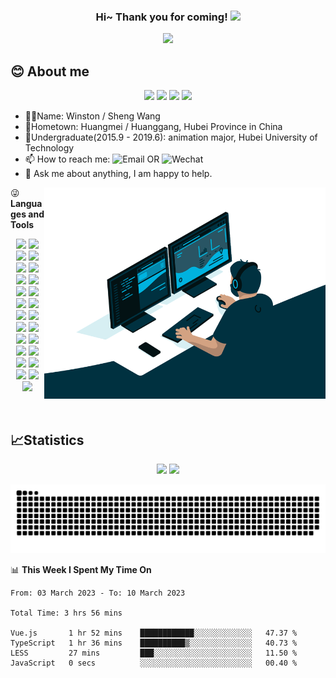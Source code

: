 <!--
Here are some ideas to get you started:

- 🔭 I’m currently working on ...
- 🌱 I’m currently learning ...
- 👯 I’m looking to collaborate on ...
- 🤔 I’m looking for help with ...
- 💬 Ask me about ...
- 📫 How to reach me: ...
- 😄 Pronouns: ...
- ⚡ Fun fact: ...
-->

<h3 align="center">
    Hi~ Thank you for coming!
    <img src="https://media.giphy.com/media/hvRJCLFzcasrR4ia7z/giphy.gif" width="30">
</h3>

<p align="center">   
    <img src="https://github-readme-streak-stats.herokuapp.com/?user=WinstonYa&theme=onedark" />
</p>

## 😊 About me
<p align="center">
    <img src="https://img.shields.io/badge/gender-%F0%9F%A4%B5 gentleman-critical">
    <img src="https://img.shields.io/badge/dynamic/json?color=24292e&label=GitHub&query=%24.data.totalSubs&suffix=%20%20%20followers&url=https%3A%2F%2Fapi.spencerwoo.com%2Fsubstats%2F%3Fsource%3Dgithub%26queryKey%3DWinstonYa" >
    <img src="https://img.shields.io/static/v1?label=wechat&message=WinstonYar&color=7BB32E&logo=wechat">
    <img src="https://visitor-badge.glitch.me/badge?page_id=WinstonYa.WinstonYa">
</p>

- 👨‍💻Name: Winston / Sheng Wang
- 🏡Hometown: Huangmei / Huanggang, Hubei Province in China
- 🏫Undergraduate(2015.9 - 2019.6): animation major, Hubei University of Technology
- 📫 How to reach me: ![Email](https://img.shields.io/badge/-2215444192@qq.com-blue?logo=gMail&logoColor=white) OR ![Wechat](https://img.shields.io/badge/-WinstonYar-1?logo=wechat&logoColor=white)
- 💬 Ask me about anything, I am happy to help.

<img align="right" alt="GIF" width="450" src="./code.gif"/>  

😜 **Languages and Tools**

<!-- 敲代码的图片 -->
<p align="center">
    <img src="https://img.shields.io/badge/node.js%20-%2343853D.svg?&logo=node.js&logoColor=white&style=for-the-badge"/>
    <img src="https://img.shields.io/badge/javascript%20-%23323330.svg?&logo=javascript&logoColor=%23F7DF1E&logoColor=white&style=for-the-badge"/>
    <img src="https://img.shields.io/badge/typescript%20-%23007ACC.svg?&logo=typescript&logoColor=white&style=for-the-badge"/>
    <img src="https://img.shields.io/badge/html5%20-%23E34F26.svg?&logo=html5&logoColor=white&style=for-the-badge"/>
    <img src="https://img.shields.io/badge/css3%20-%231572B6.svg?&logo=css3&logoColor=white&style=for-the-badge"/>
    <img src="https://img.shields.io/badge/vuejs%20-%2335495e.svg?&logo=vue.js&logoColor=%234FC08D&logoColor=white&style=for-the-badge"/>
    <img src="https://img.shields.io/badge/react%20-%2320232a.svg?&logo=react&logoColor=%2361DAFB&logoColor=white&style=for-the-badge"/>
    <img src="https://img.shields.io/badge/markdown-%23000000.svg?&logo=markdown&logoColor=white&style=for-the-badge"/>
    <img src="https://img.shields.io/badge/tailwindcss%20-%2338B2AC.svg?&logo=tailwind-css&logoColor=white&style=for-the-badge"/>
    <img src="https://img.shields.io/badge/SASS%20-hotpink.svg?&logo=SASS&logoColor=white&style=for-the-badge"/>
    <img src="https://img.shields.io/badge/less-2B4C80?&logo=less&logoColor=white&style=for-the-badge" />
    <img src="https://img.shields.io/badge/Nuxt-002E3B?style=for-the-badge&logo=nuxtdotjs&logoColor=#00DC82"/>
    <img src="https://img.shields.io/badge/webpack-%238DD6F9.svg?style=for-the-badge&logo=webpack&logoColor=black" />
    <img src="https://img.shields.io/badge/ESLint-4B3263?&logo=eslint&logoColor=white&style=for-the-badge" />
    <img src="https://img.shields.io/badge/express.js%20-%23404d59.svg?&logo=express&logoColor=white&style=for-the-badge"/>
    <img src="https://img.shields.io/badge/nestjs%20-%23E0234E.svg?&logo=nestjs&logoColor=white&style=for-the-badge" />
    <img src="https://img.shields.io/badge/git%20-%23F05033.svg?&logo=git&logoColor=white&style=for-the-badge"/>
    <img src="https://img.shields.io/badge/gitlab%20-%23181717.svg?&logo=gitlab&logoColor=white&style=for-the-badge"/>
    <img src="https://img.shields.io/badge/github%20-%23121011.svg?&logo=github&logoColor=white&style=for-the-badge"/>
    <img src="https://img.shields.io/badge/mysql-blue.svg?&logo=mysql&logoColor=white&style=for-the-badge"/> 
    <img src="https://img.shields.io/badge/yarn-%232C8EBB.svg?&logo=yarn&logoColor=white&style=for-the-badge" />
    <img src="https://img.shields.io/badge/NPM-%23000000.svg?&logo=npm&logoColor=white&style=for-the-badge" />
    <img src="https://img.shields.io/badge/mac%20os-000000?&logo=macos&logoColor=F0F0F0&logoColor=white&style=for-the-badge" />
    <img src="https://img.shields.io/badge/Windows-0078D6?&logo=windows&logoColor=white&style=for-the-badge" />
    <img src="https://img.shields.io/badge/Visual%20Studio%20Code-0078d7.svg?&logo=visual-studio-code&logoColor=white&style=for-the-badge" />
</p>

<br/>

## 📈Statistics

<p align="center">
<img height="200" src="https://github-readme-stats.vercel.app/api?username=WinstonYa&show_icons=true&theme=vue-dark&count_private=true" />

<img height="200" src="https://github-readme-stats.vercel.app/api/top-langs/?username=WinstonYa&layout=compact&langs_count=8&theme=calm&layout=compact&hide=ejs,blade,html,css" />
</p>


<!-- 代码贡献月份统计 -->
<p align="center">
<!-- 贪吃蛇代码贡献图 -->
    <img src="https://raw.githubusercontent.com/WinstonYa/WinstonYa/main/assets/github-contribution-grid-snake.svg" />
</p>


<!-- waka readme - https://github.com/athul/waka-readme -->
📊 **This Week I Spent My Time On**

<!--START_SECTION:waka-->

```text
From: 03 March 2023 - To: 10 March 2023

Total Time: 3 hrs 56 mins

Vue.js       1 hr 52 mins    ████████████░░░░░░░░░░░░░   47.37 %
TypeScript   1 hr 36 mins    ██████████▒░░░░░░░░░░░░░░   40.73 %
LESS         27 mins         ███░░░░░░░░░░░░░░░░░░░░░░   11.50 %
JavaScript   0 secs          ░░░░░░░░░░░░░░░░░░░░░░░░░   00.40 %
```

<!--END_SECTION:waka-->
